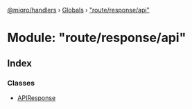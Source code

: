 [@miqro/handlers](../README.md) › [Globals](../globals.md) › ["route/response/api"](_route_response_api_.md)

# Module: "route/response/api"

## Index

### Classes

* [APIResponse](../classes/_route_response_api_.apiresponse.md)
